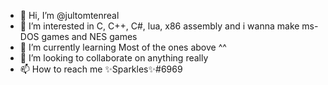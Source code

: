 - 👋 Hi, I’m @jultomtenreal
- 👀 I’m interested in C, C++, C#, lua, x86 assembly and i wanna make ms-DOS games and NES games
- 🌱 I’m currently learning Most of the ones above ^^
- 💞️ I’m looking to collaborate on anything really
- 📫 How to reach me ✨Sparkles✨#6969

<!---
jultomtenreal/jultomtenreal is a ✨ special ✨ repository because its `README.md` (this file) appears on your GitHub profile.
You can click the Preview link to take a look at your changes.
--->

